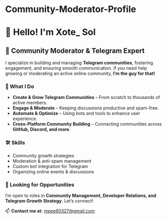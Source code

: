 # Community-Moderator-Profile
# 👋 Hello! I'm Xote_ Sol  

## 🚀 Community Moderator & Telegram Expert  

I specialize in building and managing **Telegram communities**, fostering engagement, and ensuring smooth communication. If you need help growing or moderating an active online community, **I’m the guy for that!**  

### 🌟 What I Do  
- **Create & Grow Telegram Communities** – From scratch to thousands of active members.  
- **Engage & Moderate** – Keeping discussions productive and spam-free.  
- **Automate & Optimize** – Using bots and tools to enhance user experience.  
- **Cross-Platform Community Building** – Connecting communities across **GitHub, Discord, and more**.  

### 🛠️ Skills  
- Community growth strategies  
- Moderation & anti-spam management  
- Custom bot integration for Telegram  
- Organizing online events & discussions  

### 🎯 Looking for Opportunities  
I’m open to roles in **Community Management, Developer Relations, and Telegram Growth Strategy**. Let’s connect!  

📫 **Contact me at:** mpee60327@gmail.com
